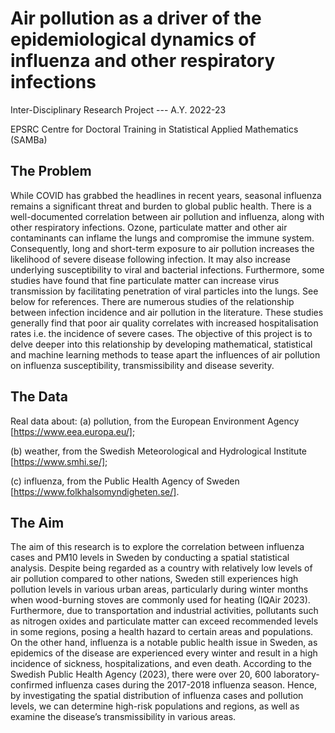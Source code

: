 # Air pollution as a driver of the epidemiological dynamics of influenza and other respiratory infections
Inter-Disciplinary Research Project --- A.Y. 2022-23

EPSRC Centre for Doctoral Training in Statistical Applied Mathematics (SAMBa)


## The Problem
While COVID has grabbed the headlines in recent years, seasonal influenza remains a significant threat and burden to global public health. There is a well-documented correlation between air pollution and influenza, along with other respiratory infections. Ozone, particulate matter and other air contaminants can inflame the lungs and compromise the immune system. Consequently, long and short-term exposure to air pollution increases the likelihood of severe disease following infection. It may also increase underlying susceptibility to viral and bacterial infections. Furthermore, some studies have found that fine particulate matter can increase virus transmission by facilitating penetration of viral particles into the lungs. See below for references. There are numerous studies of the relationship between infection incidence and air pollution in the literature. These studies generally find that poor air quality correlates with increased hospitalisation rates i.e. the incidence of severe cases. The objective of this project is to delve deeper into this relationship by developing mathematical, statistical and machine learning methods to tease apart the influences of air pollution on influenza susceptibility, transmissibility and disease severity.

## The Data
Real data about:
(a) pollution, from the European Environment Agency [https://www.eea.europa.eu/];

(b) weather, from the Swedish Meteorological and Hydrological Institute [https://www.smhi.se/];

(c) influenza, from the Public Health Agency of Sweden [https://www.folkhalsomyndigheten.se/].

## The Aim
The aim of this research is to explore the correlation between influenza cases and PM10 levels in Sweden by conducting a spatial statistical analysis. Despite being regarded as a country with relatively low levels of air pollution compared to other nations, Sweden still experiences high pollution levels in various urban areas, particularly during winter months when wood-burning stoves are commonly used for heating (IQAir 2023). Furthermore, due to transportation and industrial activities, pollutants such as nitrogen oxides and particulate matter can exceed recommended levels in some regions, posing a health hazard to certain areas and populations. On the other hand, influenza is a notable public health issue in Sweden, as epidemics of the disease are experienced every winter and result in a high incidence of sickness, hospitalizations, and even death. According to the Swedish Public Health Agency
(2023), there were over 20, 600 laboratory-confirmed influenza cases during the 2017-2018 influenza season. Hence, by investigating the spatial distribution of influenza cases and pollution levels, we can determine high-risk populations and regions, as well as examine the disease’s transmissibility in various areas.

